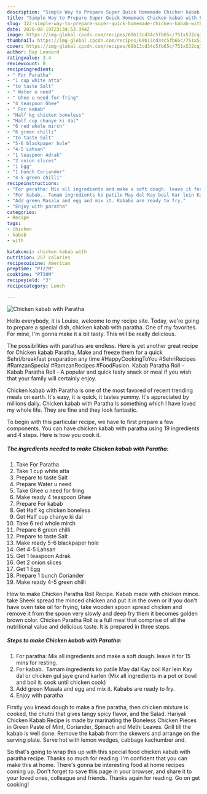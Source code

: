 ```yaml
---
description: "Simple Way to Prepare Super Quick Homemade Chicken kabab with Paratha"
title: "Simple Way to Prepare Super Quick Homemade Chicken kabab with Paratha"
slug: 322-simple-way-to-prepare-super-quick-homemade-chicken-kabab-with-paratha
date: 2020-08-19T23:34:53.344Z
image: https://img-global.cpcdn.com/recipes/69b13cd34c5fb65c/751x532cq70/chicken-kabab-with-paratha-recipe-main-photo.jpg
thumbnail: https://img-global.cpcdn.com/recipes/69b13cd34c5fb65c/751x532cq70/chicken-kabab-with-paratha-recipe-main-photo.jpg
cover: https://img-global.cpcdn.com/recipes/69b13cd34c5fb65c/751x532cq70/chicken-kabab-with-paratha-recipe-main-photo.jpg
author: Ray Leonard
ratingvalue: 3.4
reviewcount: 8
recipeingredient:
- " For Paratha"
- "1 cup white atta"
- "to taste Salt"
- " Water u need"
- " Ghee u need for fring"
- "4 teaspoon Ghee"
- " For kabab"
- "Half kg chicken boneless"
- "Half cup chanye ki dal"
- "6 red whole mirch"
- "6 green chilli"
- "to taste Salt"
- "5-6 blackpaper hole"
- "4-5 Lahsan"
- "1 teaspoon Adrak"
- "2 onion slices"
- "1 Egg"
- "1 bunch Coriander"
- "4-5 green chilli"
recipeinstructions:
- "For paratha: Mix all ingredients and make a soft dough. leave it for 15 mins for resting."
- "For kabab.. Tamam ingredients ko patile May dal Kay boil Kar lein Kay dal or chicken gul jaye grand karlen (Mix all ingredients in a pot or bowl and boil it. cook until chicken cook)"
- "Add green Masala and egg and mix it. Kababs are ready to fry."
- "Enjoy with paratha"
categories:
- Recipe
tags:
- chicken
- kabab
- with

katakunci: chicken kabab with 
nutrition: 257 calories
recipecuisine: American
preptime: "PT27M"
cooktime: "PT38M"
recipeyield: "3"
recipecategory: Lunch

---
```



![Chicken kabab with Paratha](https://img-global.cpcdn.com/recipes/69b13cd34c5fb65c/751x532cq70/chicken-kabab-with-paratha-recipe-main-photo.jpg)

Hello everybody, it is Louise, welcome to my recipe site. Today, we're going to prepare a special dish, chicken kabab with paratha. One of my favorites. For mine, I'm gonna make it a bit tasty. This will be really delicious.

The possibilities with parathas are endless. Here is yet another great recipe for Chicken kabab Paratha, Make and freeze them for a quick Sehri/breakfast preparation any time #HappyCookingToYou #SehriRecipes #RamzanSpecial #RamzanRecipes #FoodFusion. Kabab Paratha Roll - Kabab Paratha Roll - A popular and quick tasty snack or meal if you wish that your family will certainly enjoy.

Chicken kabab with Paratha is one of the most favored of recent trending meals on earth. It's easy, it is quick, it tastes yummy. It's appreciated by millions daily. Chicken kabab with Paratha is something which I have loved my whole life. They are fine and they look fantastic.


To begin with this particular recipe, we have to first prepare a few components. You can have chicken kabab with paratha using 19 ingredients and 4 steps. Here is how you cook it.

<!--inarticleads1-->

##### The ingredients needed to make Chicken kabab with Paratha:

1. Take  For Paratha
1. Take 1 cup white atta
1. Prepare to taste Salt
1. Prepare  Water u need
1. Take  Ghee u need for fring
1. Make ready 4 teaspoon Ghee
1. Prepare  For kabab
1. Get Half kg chicken boneless
1. Get Half cup chanye ki dal
1. Take 6 red whole mirch
1. Prepare 6 green chilli
1. Prepare to taste Salt
1. Make ready 5-6 blackpaper hole
1. Get 4-5 Lahsan
1. Get 1 teaspoon Adrak
1. Get 2 onion slices
1. Get 1 Egg
1. Prepare 1 bunch Coriander
1. Make ready 4-5 green chilli


How to make Chicken Paratha Roll Recipe. Kabab made with chicken mince. take Sheek spread the minced chicken and put it in the oven or if you don&#39;t have oven take oil for frying, take wooden spoon spread chicken and remove it from the spoon very slowly and deep fry them it becomes golden brown color. Chicken Paratha Roll is a full meal that comprise of all the nutritional value and delicious taste. It is prepared in three steps. 

<!--inarticleads2-->

##### Steps to make Chicken kabab with Paratha:

1. For paratha: Mix all ingredients and make a soft dough. leave it for 15 mins for resting.
1. For kabab.. Tamam ingredients ko patile May dal Kay boil Kar lein Kay dal or chicken gul jaye grand karlen (Mix all ingredients in a pot or bowl and boil it. cook until chicken cook)
1. Add green Masala and egg and mix it. Kababs are ready to fry.
1. Enjoy with paratha


Firstly you knead dough to make a fine paratha, then chicken mixture is cooked, the chutni that gives tangy spicy flavor, and the Salad. Hariyali Chicken Kabab Recipe is made by marinating the Boneless Chicken Pieces in Green Paste of Mint, Coriander, Spinach and Methi Leaves. Grill till the kabab is well done. Remove the kabab from the skewers and arrange on the serving plate. Serve hot with lemon wedges, cabbage kachumber and. 

So that's going to wrap this up with this special food chicken kabab with paratha recipe. Thanks so much for reading. I'm confident that you can make this at home. There's gonna be interesting food at home recipes coming up. Don't forget to save this page in your browser, and share it to your loved ones, colleague and friends. Thanks again for reading. Go on get cooking!
